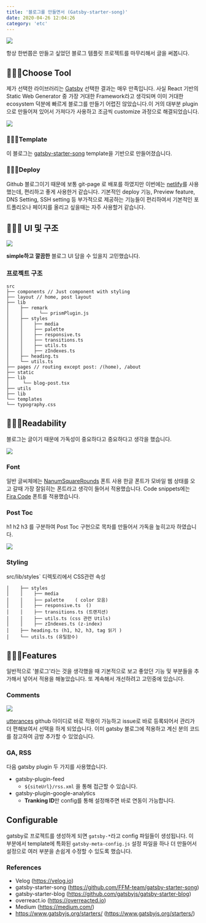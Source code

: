 ```yaml
---
title: '블로그를 만들면서 (Gatsby-starter-song)'
date: 2020-04-26 12:04:26
category: 'etc'
---
```


![](./images/blog/gatsby-song.png)

항상 한번쯤은 만들고 싶었던 블로그 템플릿 프로젝트를 마무리해서 글을 써봅니다.

## 👨🏻‍💻Choose Tool

제가 선택한 라이브러리는 [Gatsby](https://github.com/gatsbyjs/gatsby) 선택한 결과는 매우 만족입니다. 사실 React 기반의 Static Web Generator 중 가장 거대한 Framework라고 생각되며 이미 거대한 ecosystem 덕분에 빠르게 블로그를 만들기 어렵진 않았습니다.이 거의 대부분 plugin으로 만들어져 있어서 가져다가 사용하고 조금씩 customize 과정으로 해결되었습니다.

![](./images/blog/blog1.png)

### 👨🏻‍💻Template

이 블로그는 [gatsby-starter-song](https://github.com/FFM-team/gatsby-starter-song) template을 기반으로 만들어졌습니다.

### 👨🏻‍💻Deploy

Github 블로그이기 때문에 보통 git-page 로 배포를 하였지만 이번에는 [netlify](https://netlify.com)를 사용했는데, 편리하고 좋게 사용한거 같습니다. 기본적인 deploy 기능, Preview feature, DNS Setting, SSH setting 등 부가적으로 제공하는 기능들이 편리하여서 기본적인 포트폴리오나 페이지를 올리고 싶을때는 자주 사용할거 같습니다.

## 👨🏻‍💻 UI 및 구조

![](./images/blog/blog1.png)

**simple하고** **깔끔한** 블로그 UI 담을 수 있을지 고민했습니다.

### 프로젝트 구조

```
src
├── components // Just component with styling
├── layout // home, post layout
├── lib
│    ├── remark
│    │      └── prismPlugin.js
│    ├── styles
│    │    ├── media
│    │    ├── palette
│    │    ├── responsive.ts
│    │    ├── transitions.ts
│    │    ├── utils.ts
│    │    ├── zIndexes.ts
│    ├── heading.ts
│    └── utils.ts
├── pages // routing except post: /(home), /about
├── static
├── lib
│     └── blog-post.tsx
├── utils
├── lib
└── templates
└── typography.css

```

## 👨🏻‍💻Readability

블로그는 글이기 때문에 가독성이 중요하다고 중요하다고 생각을 했습니다.

![](./images/blog/guide1.png)

### Font

일반 글씨체에는 [NanumSquareRounds](https://github.com/innks/NanumSquareRound) 폰트 사용 한글 폰트가 모바일 웹 상태를 오고 갈때 가장 잘읽히는 폰트라고 생각이 들어서 적용했습니다. Code snippets에는 [Fira Code](https://github.com/tonsky/FiraCode) 폰트를 적용했습니다.

### Post Toc

h1 h2 h3 를 구분하여 Post Toc 구현으로 목차를 만들어서 가독을 높히고자 하였습니다.

![](./images/blog/tictoc.png)

### Styling

src/lib/styles` 디렉토리에서 CSS관련 속성

```
│    ├── styles
│    │    ├── media
│    │    ├── palette    ( color 모음)
│    │    ├── responsive.ts  ()
│    │    ├── transitions.ts (트랜지션)
│    │    ├── utils.ts (css 관련 Utils)
│    │    ├── zIndexes.ts (z-index)
│    ├── heading.ts (h1, h2, h3, tag 읽기 )
│    └── utils.ts (유틸함수)
```

## 👨🏻‍💻Features

일반적으로 '블로그'라는 것을 생각했을 때 기본적으로 보고 좋았던 기능 및 부분들을 추가해서 넣어서 적용을 해놓았습니다. 또 계속해서 개선하려고 고민중에 있습니다.

### Comments

![](./images/blog/utteanc.png)

[utterances](https://github.com/utterance/utterances) github 아이디로 바로 적용이 가능하고 issue로 바로 등록되어서 관리가 더 편해보여서 선택을 하게 되었습니다. 이미 gatsby 블로그에 적용하고 계신 분의 코드를 참고하여 금방 추가할 수 있었습니다.

### GA, RSS

다음 gatsby plugin 두 가지를 사용했습니다.

- gatsby-plugin-feed
  - `${siteUrl}/rss.xml` 을 통해 접근할 수 있습니다.
- gatsby-plugin-google-analytics
  - **Tranking ID**만 config를 통해 설정해주면 바로 연동이 가능합니다.

## Configurable

gatsby로 프로젝트를 생성하게 되면 `gatsby-*`라고 config 파일들이 생성됩니다. 이 부분에서 template에 특화된 `gatsby-meta-config.js` 설정 파일을 하나 더 만들어서 설정으로 여러 부분을 손쉽게 수정할 수 있도록 했습니다.

### References

- Velog (https://velog.io)
- gatsby-starter-song (https://github.com/FFM-team/gatsby-starter-song)
- gatsby-starter-blog (https://github.com/gatsbyjs/gatsby-starter-blog)
- overreact.io (https://overreacted.io)
- Medium (https://medium.com/)
- https://www.gatsbyjs.org/starters/ (https://www.gatsbyjs.org/starters/)
